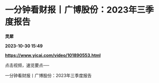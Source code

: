 # 一分钟看财报丨广博股份：2023年三季度报告
**灵犀**

**2023-10-30 15:49**

**https://www.yicai.com/video/101890553.html**

点击视频，速览要点──

一分钟看财报丨广博股份：2023年三季度报告